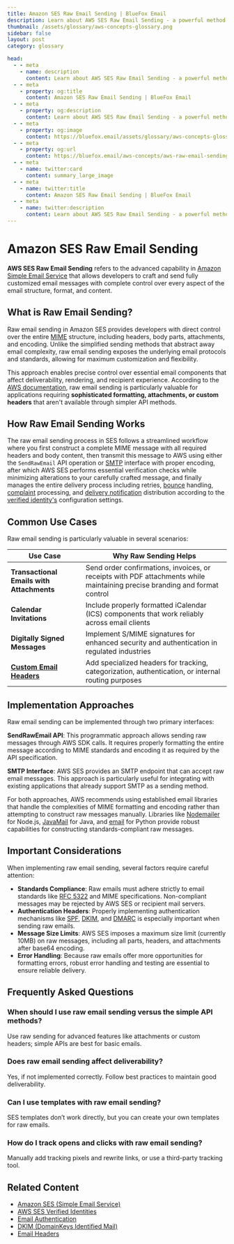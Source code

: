 ```yaml
---
title: Amazon SES Raw Email Sending | BlueFox Email
description: Learn about AWS SES Raw Email Sending - a powerful method for sending customized emails with complete control over email format and content.
thumbnail: /assets/glossary/aws-concepts-glossary.png
sidebar: false
layout: post
category: glossary

head:
  - - meta
    - name: description
      content: Learn about AWS SES Raw Email Sending - a powerful method for sending customized emails with complete control over email format and content.
  - - meta
    - property: og:title
      content: Amazon SES Raw Email Sending | BlueFox Email
  - - meta
    - property: og:description
      content: Learn about AWS SES Raw Email Sending - a powerful method for sending customized emails with complete control over email format and content.
  - - meta
    - property: og:image
      content: https://bluefox.email/assets/glossary/aws-concepts-glossary.png
  - - meta
    - property: og:url
      content: https://bluefox.email/aws-concepts/aws-raw-email-sending
  - - meta
    - name: twitter:card
      content: summary_large_image
  - - meta
    - name: twitter:title
      content: Amazon SES Raw Email Sending | BlueFox Email
  - - meta
    - name: twitter:description
      content: Learn about AWS SES Raw Email Sending - a powerful method for sending customized emails with complete control over email format and content.
---
```


# Amazon SES Raw Email Sending

**AWS SES Raw Email Sending** refers to the advanced capability in [Amazon Simple Email Service](/aws-concepts/ses) that allows developers to craft and send fully customized email messages with complete control over every aspect of the email structure, format, and content.

## What is Raw Email Sending?

Raw email sending in Amazon SES provides developers with direct control over the entire [MIME](/email-sending-concepts/email-headers) structure, including headers, body parts, attachments, and encoding. Unlike the simplified sending methods that abstract away email complexity, raw email sending exposes the underlying email protocols and standards, allowing for maximum customization and flexibility.

This approach enables precise control over essential email components that affect deliverability, rendering, and recipient experience. According to the [AWS documentation](https://docs.aws.amazon.com/ses/latest/dg/send-email-raw.html), raw email sending is particularly valuable for applications requiring **sophisticated formatting, attachments, or custom headers** that aren't available through simpler API methods.

## How Raw Email Sending Works

The raw email sending process in SES follows a streamlined workflow where you first construct a complete MIME message with all required headers and body content, then transmit this message to AWS using either the `SendRawEmail` API operation or [SMTP](/email-sending-concepts/smtp.md) interface with proper encoding, after which AWS SES performs essential verification checks while minimizing alterations to your carefully crafted message, and finally manages the entire delivery process including retries, [bounce](/email-sending-concepts/bounces) handling, [complaint](/email-sending-concepts/complaints) processing, and [delivery notification](/aws-concepts/ses-delivery-notifications) distribution according to the [verified identity's](/aws-concepts/ses-verified-identity.md) configuration settings.

## Common Use Cases

Raw email sending is particularly valuable in several scenarios:

| Use Case | Why Raw Sending Helps |
|----------|------------------------|
| **Transactional Emails with Attachments** | Send order confirmations, invoices, or receipts with PDF attachments while maintaining precise branding and format control |
| **Calendar Invitations** | Include properly formatted iCalendar (ICS) components that work reliably across email clients |
| **Digitally Signed Messages** | Implement S/MIME signatures for enhanced security and authentication in regulated industries |
| **[Custom Email Headers](/email-sending-concepts/email-headers)** | Add specialized headers for tracking, categorization, authentication, or internal routing purposes |

## Implementation Approaches

Raw email sending can be implemented through two primary interfaces:

**SendRawEmail API**: This programmatic approach allows sending raw messages through AWS SDK calls. It requires properly formatting the entire message according to MIME standards and encoding it as required by the API specification.

**SMTP Interface**: AWS SES provides an SMTP endpoint that can accept raw email messages. This approach is particularly useful for integrating with existing applications that already support SMTP as a sending method.

For both approaches, AWS recommends using established email libraries that handle the complexities of MIME formatting and encoding rather than attempting to construct raw messages manually. Libraries like [Nodemailer](https://nodemailer.com/) for Node.js, [JavaMail](https://javaee.github.io/javamail/) for Java, and [email](https://docs.python.org/3/library/email.html) for Python provide robust capabilities for constructing standards-compliant raw messages.

## Important Considerations

When implementing raw email sending, several factors require careful attention:

- **Standards Compliance**: Raw emails must adhere strictly to email standards like [RFC 5322](https://www.rfc-editor.org/rfc/rfc5322) and MIME specifications. Non-compliant messages may be rejected by AWS SES or recipient mail servers.
- **Authentication Headers**: Properly implementing authentication mechanisms like [SPF](/email-sending-concepts/spf), [DKIM](/email-sending-concepts/dkim), and [DMARC](/email-sending-concepts/dmarc) is especially important when sending raw emails.
- **Message Size Limits**: AWS SES imposes a maximum size limit (currently 10MB) on raw messages, including all parts, headers, and attachments after base64 encoding.
- **Error Handling**: Because raw emails offer more opportunities for formatting errors, robust error handling and testing are essential to ensure reliable delivery.

## Frequently Asked Questions

### When should I use raw email sending versus the simple API methods?
Use raw sending for advanced features like attachments or custom headers; simple APIs are best for basic emails.

### Does raw email sending affect deliverability?
Yes, if not implemented correctly. Follow best practices to maintain good deliverability.

### Can I use templates with raw email sending?
SES templates don’t work directly, but you can create your own templates for raw emails.

### How do I track opens and clicks with raw email sending?
Manually add tracking pixels and rewrite links, or use a third-party tracking tool.

## Related Content

- [Amazon SES (Simple Email Service)](/aws-concepts/ses)
- [AWS SES Verified Identities](/aws-concepts/ses-verified-identity.md)
- [Email Authentication](/email-sending-concepts/email-authentication)
- [DKIM (DomainKeys Identified Mail)](/email-sending-concepts/dkim)
- [Email Headers](/email-sending-concepts/email-headers)

<GlossaryCTA />
